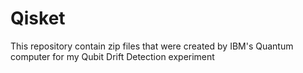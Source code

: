 # Qisket
This repository contain zip files that were created by IBM's Quantum computer for my Qubit Drift Detection experiment
